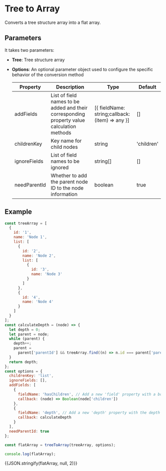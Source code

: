 # Tree to Array

Converts a tree structure array into a flat array.

## Parameters

It takes two parameters:

- **Tree**: Tree structure array

- **Options**: An optional parameter object used to configure the specific behavior of the conversion method

  | Property     | Description                                                                                | Type                                            | Default    |
  | ------------ | ------------------------------------------------------------------------------------------ | ----------------------------------------------- | ---------- |
  | addFields    | List of field names to be added and their corresponding property value calculation methods | [{ fieldName: string;callback: (item) => any }] | []         |
  | childrenKey  | Key name for child nodes                                                                   | string                                          | 'children' |
  | ignoreFields | List of field names to be ignored                                                          | string[]                                        | []         |
  | needParentId | Whether to add the parent node ID to the node information                                  | boolean                                         | true       |

## Example

```javascript
const treeArray = [
  {
    id: '1',
    name: 'Node 1',
    list: [
      {
        id: '2',
        name: 'Node 2',
        list: [
          {
            id: '3',
            name: 'Node 3'
          }
        ]
      },
      {
        id: '4',
        name: 'Node 4'
      }
    ]
  }
];
const calculateDepth = (node) => {
  let depth = 0;
  let parent = node;
  while (parent) {
    depth++;
    parent =
      parent['parentId'] && treeArray.find((n) => n.id === parent['parentId']);
  }
  return depth;
};
const options = {
  childrenKey: 'list',
  ignoreFields: [],
  addFields: [
    {
      fieldName: 'hasChildren', // Add a new 'field' property with a boolean value
      callback: (node) => Boolean(node['children'])
    },
    {
      fieldName: 'depth', // Add a new 'depth' property with the depth of each node
      callback: calculateDepth
    }
  ],
  needParentId: true
};

const flatArray = treeToArray(treeArray, options);

console.log(flatArray);
```

<script setup lang='ts'>
  import { flatArray }from "@/.vitepress/theme/components/CustomExample"
</script>

{{JSON.stringify(flatArray, null, 2)}}

